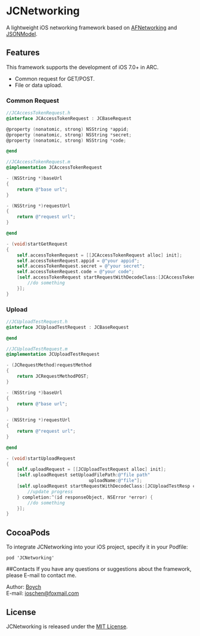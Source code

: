 # JCNetworking
A lightweight iOS networking framework based on [AFNetworking](https://github.com/AFNetworking/AFNetworking) and [JSONModel](https://github.com/icanzilb/JSONModel).

## Features
This framework supports the development of iOS 7.0+ in ARC.

* Common request for GET/POST.
* File or data upload.

### Common Request
```objective-c
//JCAccessTokenRequest.h
@interface JCAccessTokenRequest : JCBaseRequest

@property (nonatomic, strong) NSString *appid;
@property (nonatomic, strong) NSString *secret;
@property (nonatomic, strong) NSString *code;

@end

//JCAccessTokenRequest.m
@implementation JCAccessTokenRequest

- (NSString *)baseUrl
{
    return @"base url";
}

- (NSString *)requestUrl
{
    return @"request url";
}

@end
```

```objective-c
- (void)startGetRequest
{
    self.accessTokenRequest = [[JCAccessTokenRequest alloc] init];
    self.accessTokenRequest.appid = @"your appid";
    self.accessTokenRequest.secret = @"your secret";
    self.accessTokenRequest.code = @"your code";
    [self.accessTokenRequest startRequestWithDecodeClass:[JCAccessTokenResp class] completion:^(id responseObject, NSError *error) {
    	//do something
    }];
}
```

### Upload
```objective-c
//JCUploadTestRequest.h
@interface JCUploadTestRequest : JCBaseRequest

@end

//JCUploadTestRequest.m
@implementation JCUploadTestRequest

- (JCRequestMethod)requestMethod
{
    return JCRequestMethodPOST;
}

- (NSString *)baseUrl
{
    return @"base url";
}

- (NSString *)requestUrl
{
    return @"request url";
}

@end
```

```objective-c
- (void)startUploadRequest
{
    self.uploadRequest = [[JCUploadTestRequest alloc] init];
    [self.uploadRequest setUploadFilePath:@"file path"
                               uploadName:@"file"];
    [self.uploadRequest startRequestWithDecodeClass:[JCUploadTestResp class] progress:^(NSProgress *progress) {
        //update progress
    } completion:^(id responseObject, NSError *error) {
        //do something
    }];
}
```

## CocoaPods
To integrate JCNetworking into your iOS project, specify it in your Podfile:
    
	pod 'JCNetworking'

##Contacts
If you have any questions or suggestions about the framework, please E-mail to contact me.

Author: [Boych](https://github.com/Boych)	
E-mail: ioschen@foxmail.com

## License
JCNetworking is released under the [MIT License](https://github.com/Boych/JCNetworking/blob/master/LICENSE).
